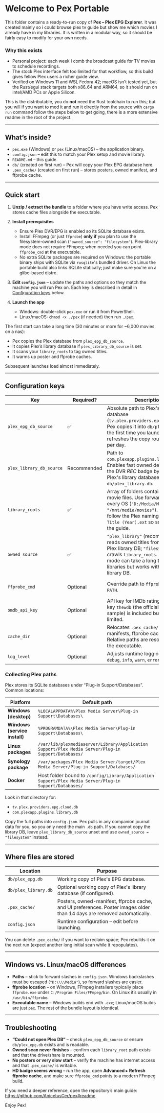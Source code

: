 ﻿# Welcome to Pex Portable

This folder contains a ready-to-run copy of **Pex – Plex EPG Explorer**. It was created mainly so i could browse plex tv guide but show me which movies I already have in my libraries. It is written in a modular way, so it should be fairly easy to modify for your own needs. 

### Why this exists

- Personal project: each week I comb the broadcast guide for TV movies to schedule recordings.
- The stock Plex interface felt too limited for that workflow, so this build gives fellow Plex users a richer guide view.
- Verified on Windows 11 and WSL Fedora 42; macOS isn't tested yet, but the Rust/egui stack targets both x86_64 and ARM64, so it should run on Intel/AMD PCs or Apple Silicon.


This is the distributable, you do **not** need the Rust toolchain to run this; but you will if you want to mod it and run it directly from the source with `cargo run` command follow the steps below to get going, there is a more extensive readme in the root of the project.

---

## What’s inside?

- `pex.exe` (Windows) or `pex` (Linux/macOS) – the application binary.
- `config.json` – edit this to match your Plex setup and movie library.
- `README.md` – this guide.
- `db/` (created on first run) – Pex will copy your Plex EPG database here.
- `.pex_cache/` (created on first run) – stores posters, owned manifest, and ffprobe cache.

---

## Quick start

1. **Unzip / extract the bundle** to a folder where you have write access. Pex
   stores cache files alongside the executable.

2. **Install prerequisites**
   - Ensure Plex DVR/EPG is enabled so its SQLite database exists.
   - Install FFmpeg (or just `ffprobe`) **only if** you plan to use the
     filesystem-owned scan (`"owned_source": "filesystem"`). Plex-library mode
     does not require FFmpeg; when needed you can point `ffprobe_cmd` at the
     executable.
   - No extra SQLite packages are required on Windows: the portable binary ships
     with SQLite via `rusqlite`'s bundled driver. On Linux the portable build
     also links SQLite statically; just make sure you're on a glibc-based
     distro.

3. **Edit `config.json`** – update the paths and options so they match the
   machine you will run Pex on. Each key is described in detail in
   [Configuration keys](#configuration-keys) below.

4. **Launch the app**
   - Windows: double-click `pex.exe` or run it from PowerShell.
   - Linux/macOS: `chmod +x ./pex` (if needed) then run `./pex`.

The first start can take a long time (30 minutes or more for ~6,000 movies on a nas):
- Pex copies the Plex database from `plex_epg_db_source`.
- It copies Plex’s library database if `plex_library_db_source` is set.
- It scans your `library_roots` to tag owned titles.
- It warms up poster and ffprobe caches.

Subsequent launches load almost immediately.

---

## Configuration keys

| Key | Required? | Description | Where to find the value |
| --- | --- | --- | --- |
| `plex_epg_db_source` | ✅ | Absolute path to Plex's EPG database (`tv.plex.providers.epg.cloud*.db`). Pex copies it into `db/plex_epg.db` the first time you launch and refreshes the copy roughly once per day. | See [Collecting Plex paths](#collecting-plex-paths) for examples. |
| `plex_library_db_source` | Recommended | Path to `com.plexapp.plugins.library.db`. Enables fast owned detection and the DVR *REC* badge by mirroring Plex's library database into `db/plex_library.db`. | See [Collecting Plex paths](#collecting-plex-paths) for examples. |
| `library_roots` | ✅ | Array of folders containing your movie files. Use forward slashes on every OS (`"D:/Media/Movies"` or `"/mnt/media/movies"`). Files should follow the Plex naming pattern `Title (Year).ext` so scans match the guide. | Use platform file explorer or the NAS share path mounted on this machine. |
| `owned_source` | ✅ | `"plex_library"` (recommended) reads owned titles from the copied Plex library DB; `"filesystem"` crawls `library_roots`. Filesystem mode can take a long time on large libraries but works without the library DB. | Choose based on whether you can copy `com.plexapp.plugins.library.db`. |
| `ffprobe_cmd` | Optional | Override path to `ffprobe` if it isn’t on `PATH`. | `where ffprobe` (Windows) or `which ffprobe` (Linux/macOS). Leave `null` to use the system default. |
| `omdb_api_key` | Optional | API key for IMDb ratings. The demo key `thewdb` (the official OMDb sample) is included but heavily rate limited. | Sign up at <https://www.omdbapi.com/apikey.aspx>. |
| `cache_dir` | Optional | Relocates `.pex_cache/` (posters, manifests, ffprobe cache, UI prefs). Relative paths are resolved next to the executable. | Pick a writable folder with enough free space. |
| `log_level` | Optional | Adjusts runtime logging (`trace`, `debug`, `info`, `warn`, `error`). | Set only if you need more verbose console output. |

### Collecting Plex paths

Plex stores its SQLite databases under “Plug-in Support/Databases”. Common locations:

| Platform | Default path |
| --- | --- |
| **Windows (desktop)** | `%LOCALAPPDATA%\Plex Media Server\Plug-in Support\Databases\` |
| **Windows (service install)** | `%PROGRAMDATA%\Plex Media Server\Plug-in Support\Databases\` |
| **Linux packages** | `/var/lib/plexmediaserver/Library/Application Support/Plex Media Server/Plug-in Support/Databases/` |
| **Synology package** | `/var/packages/Plex Media Server/target/Plex Media Server/Plug-in Support/Databases/` |
| **Docker** | Host folder bound to `/config/Library/Application Support/Plex Media Server/Plug-in Support/Databases/` |

Look in that directory for:

- `tv.plex.providers.epg.cloud.db`
- `com.plexapp.plugins.library.db`

Copy the full paths into `config.json`. Pex pulls in any companion journal data
for you, so you only need the main `.db` path. If you cannot copy
the library DB, leave `plex_library_db_source` unset and use
`owned_source = "filesystem"` instead.

---

## Where files are stored

| Location | Purpose |
| --- | --- |
| `db/plex_epg.db` | Working copy of Plex's EPG database. |
| `db/plex_library.db` | Optional working copy of Plex's library database (if configured). |
| `.pex_cache/` | Posters, owned-manifest, ffprobe cache, and UI preferences. Poster images older than 14 days are removed automatically. |
| `config.json` | Runtime configuration – edit before launching. |

You can delete `.pex_cache/` if you want to reclaim space; Pex rebuilds it on
the next run (expect another long initial scan while it repopulates).

---

## Windows vs. Linux/macOS differences

- **Paths** – stick to forward slashes in `config.json`. Windows backslashes
  must be escaped (`"D:\\\\Media"`), so forward slashes are easier.
- **ffprobe location** – on Windows, FFmpeg installers typically place
  `ffprobe.exe` under `C:/Program Files/FFmpeg/bin`. On Linux it’s usually in
  `/usr/bin/ffprobe`.
- **Executable name** – Windows builds end with `.exe`; Linux/macOS builds are
  just `pex`. The rest of the bundle layout is identical.

---

## Troubleshooting

- **“Could not open Plex DB”** – check `plex_epg_db_source` or ensure
  `db/plex_epg.db` exists and is readable.
- **Owned scan never finishes** – confirm each `library_root` path exists and
  that the drive/share is mounted.
- **No posters or very slow start** – verify the machine has internet access and
  that `.pex_cache/` is writable.
- **HD badge seems wrong** – run the app, open **Advanced** ▸ **Refresh ffprobe
  cache**, and make sure `ffprobe_cmd` points to a modern FFmpeg build.

If you need a deeper reference, open the repository’s main guide:
<https://github.com/AnicetusCer/pex#readme>.

Enjoy Pex!
